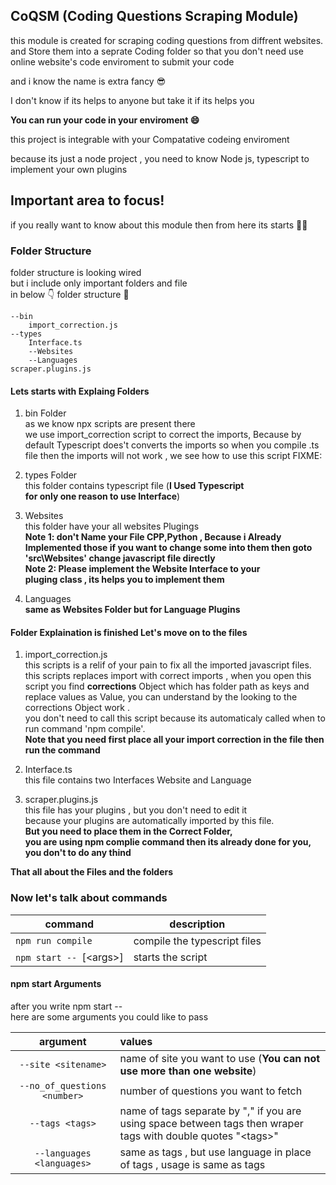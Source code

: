 ## CoQSM (Coding Questions Scraping Module)

this module is created for scraping coding questions from diffrent websites. and Store them into a seprate Coding folder so that 
you don't need use online website's code enviroment to submit your code

and i know the name is extra fancy 😎

I don't know if its helps to anyone but take it 
if its helps you

**You can run your code in your enviroment 😄**

this project is integrable with your Compatative
codeing enviroment

because its just a node project , you need to know 
Node js, typescript to implement your own plugins

## Important area to focus!
if you really want to know about this module 
then from here its starts 🚶‍♂️

### Folder Structure

folder structure is looking wired\
but i include only important folders and file\
in below 👇 folder structure 📁 

```
--bin
    import_correction.js
--types
    Interface.ts
    --Websites
    --Languages
scraper.plugins.js
```

#### Lets starts with Explaing Folders

1. bin Folder\
as we know npx scripts are present there \
we use import_correction script to correct the imports\,
Because by default Typescript does't converts the imports
so when you compile .ts file then the imports will not work , we see how to use this script FIXME:

2. types Folder\
this folder contains typescript file (**I Used Typescript\
 for only one reason to use Interface**)

3. Websites\
this folder have your all websites Plugings \
**Note 1: don't Name your File CPP,Python , Because i Already Implemented those if you want to change some into them then goto 'src\Websites' change javascript file directly** \
**Note 2: Please implement the Website Interface to your\
pluging class , its helps you to implement them**

4. Languages\
**same as Websites Folder but for Language Plugins**

#### Folder Explaination is finished Let's move on to the files

1. import_correction.js \
this scripts is a relif of your pain to fix all the imported javascript files.\
this scripts replaces import with correct imports , when you open this script you find **corrections** Object
which has folder path as keys and replace values as Value,
you can understand by the looking to the corrections Object work .\
you don't need to call this script because its automaticaly called when to run command 'npm compile'.\
**Note that you need first place all your import correction in the file then run the command**

2. Interface.ts\
this file contains two Interfaces Website and Language

3. scraper.plugins.js\
this file has your plugins , but you don't need to edit it\
because your plugins are automatically imported by this file.\
**But you need to place them in the Correct Folder,\
you are using npm complie command then its already done for you, you don't to do any thind**

**That all about the Files and the folders**

### Now let's talk about commands
| command | description|
|---------|------------|
|`npm run compile` | compile the typescript files
|`npm start -- `[\<args>] | starts the script

#### npm start Arguments
after you write npm start -- \
here are some arguments you could like to pass

| argument | values |
|:-------:|:-------|
|`--site <sitename>`    | name of site you want to use (**You can not use more than one website**)|
|`--no_of_questions <number>`| number of questions you want to fetch
|`--tags <tags>`| name of tags separate by "," if you are using space between tags then wraper tags with double quotes "\<tags>"
|`--languages <languages>`| same as tags , but use language in place of tags , usage is same as tags


















